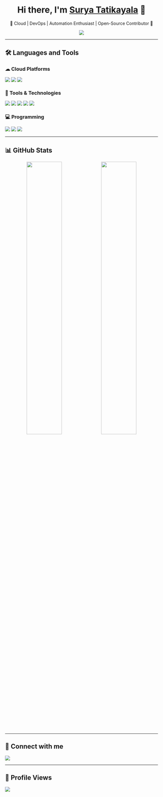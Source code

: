 <!-- Header with animation -->
<h1 align="center">
  Hi there, I'm <a href="https://www.linkedin.com/in/your-linkedin" target="_blank">Surya Tatikayala</a> 👋
</h1>

<p align="center">
  🚀 Cloud | DevOps | Automation Enthusiast | Open-Source Contributor 🚀
</p>

<!-- Typing animation -->
<p align="center">
  <img src="https://readme-typing-svg.demolab.com?font=Fira+Code&weight=600&size=18&pause=1000&color=F7F7F7&center=true&vCenter=true&multiline=true&width=600&height=50&lines=Passionate+about+Cloud+%7C+DevOps+%7C+Automation!;Building+scalable+and+efficient+solutions!">
</p>

---

## 🛠️ **Languages and Tools**  

### ☁ **Cloud Platforms**
<p align="left">
  <img src="https://img.shields.io/badge/AWS-232F3E?style=for-the-badge&logo=amazon-aws&logoColor=white">
  <img src="https://img.shields.io/badge/Azure-0078D4?style=for-the-badge&logo=microsoft-azure&logoColor=white">
  <img src="https://img.shields.io/badge/Terraform-7B42BC?style=for-the-badge&logo=terraform&logoColor=white">
</p>

### 🔧 **Tools & Technologies**
<p align="left">
  <img src="https://img.shields.io/badge/Terraform-7B42BC?style=for-the-badge&logo=terraform&logoColor=white">
  <img src="https://img.shields.io/badge/Ansible-EE0000?style=for-the-badge&logo=ansible&logoColor=white">
  <img src="https://img.shields.io/badge/Jenkins-D24939?style=for-the-badge&logo=jenkins&logoColor=white">
  <img src="https://img.shields.io/badge/GitHub%20Actions-2088FF?style=for-the-badge&logo=github-actions&logoColor=white">
  <img src="https://img.shields.io/badge/Ansible%20Tower-EE0000?style=for-the-badge&logo=ansible&logoColor=white">
</p>

### 💻 **Programming**
<p align="left">
  <img src="https://img.shields.io/badge/Python-3776AB?style=for-the-badge&logo=python&logoColor=white">
  <img src="https://img.shields.io/badge/YAML-CCCCCC?style=for-the-badge&logo=yaml&logoColor=black">
  <img src="https://img.shields.io/badge/Shell_Scripting-4EAA25?style=for-the-badge&logo=gnu-bash&logoColor=white">
</p>

---

## 📊 **GitHub Stats**
<p align="center">
  <img src="https://github-readme-stats.vercel.app/api?username=your-github-username&show_icons=true&theme=dark" width="48%">
  <img src="https://github-readme-streak-stats.herokuapp.com/?user=your-github-username&theme=dark" width="48%">
</p>

---

## 🔗 **Connect with me**
<p align="left">
  <a href="https://www.linkedin.com/in/your-linkedin" target="_blank">
    <img src="https://img.shields.io/badge/LinkedIn-0077B5?style=for-the-badge&logo=linkedin&logoColor=white">
  </a>
</p>

---

## 👀 **Profile Views**
<p align="left">
  <img src="https://komarev.com/ghpvc/?username=your-github-username&label=Profile%20Views&color=blue&style=flat" />
</p>
